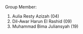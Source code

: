Group Member: 
1. Aulia Resty Azizah (04)
2. Dil-Awar Harun El Rashid (09)
3. Muhammad Bima Juliansyah (19)

